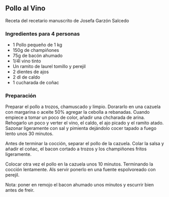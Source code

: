 ## Pollo al Vino

Receta del recetario manuscrito de Josefa Garzón Salcedo

### Ingredientes para 4 personas

- 1 Pollo pequeño de 1 kg
- 150g de champiñones
- 75g de bacón ahumado
- 1/4l vino tinto
- Un ramito de laurel tomillo y perejil
- 2 dientes de ajos
- 2 dl de caldo
- 1 cucharada de coñac

### Preparación

Preparar el pollo a trozos, chamuscado y limpio.
Dorararlo en una cazuela con margarina o aceite 50% agregar la cebolla a rebanadas.
Cuando empiece a tomar un poco de color, añadir una chcharada de arina.
Rehogarlo un poco y verter el vino, el caldo, el ajo picado y el ramito atado.
Sazonar ligeramente con sal y pimienta dejándolo cocer tapado a fuego lento unos 30 minutos.


Antes de terminar la cocción, separar el pollo de la cazuela.
Colar la salsa y añadir el coñac, el bacon cortado a trozos y los champiñones fritos ligeramente.

Colocar otra vez el pollo en la cazuela unos 10 minutos.
Terminando la cocción lentamente.
Als servir ponerlo en una fuente espolvoreado con perejil.

Nota: poner en remojo el bacon ahumado unos minutos y escurrir bien antes de freir.




